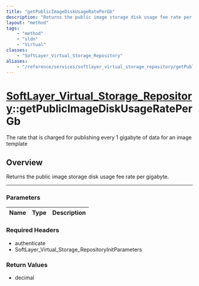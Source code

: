 ```yaml
---
title: "getPublicImageDiskUsageRatePerGb"
description: "Returns the public image storage disk usage fee rate per gigabyte."
layout: "method"
tags:
    - "method"
    - "sldn"
    - "Virtual"
classes:
    - "SoftLayer_Virtual_Storage_Repository"
aliases:
    - "/reference/services/softlayer_virtual_storage_repository/getPublicImageDiskUsageRatePerGb"
---
```

# [SoftLayer_Virtual_Storage_Repository](/reference/services/SoftLayer_Virtual_Storage_Repository)::getPublicImageDiskUsageRatePerGb


The rate that is charged for publishing every 1 gigabyte of data for an image template 


## Overview 
Returns the public image storage disk usage fee rate per gigabyte. 

-----

### Parameters 
|Name | Type | Description |
| --- | --- | --- |


### Required Headers
* authenticate
* SoftLayer_Virtual_Storage_RepositoryInitParameters


### Return Values
* decimal




